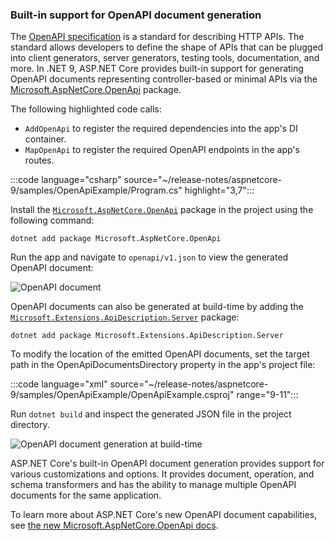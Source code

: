 ### Built-in support for OpenAPI document generation

The [OpenAPI specification](https://www.openapis.org/) is a standard for describing HTTP APIs. The standard allows developers to define the shape of APIs that can be plugged into client generators, server generators, testing tools, documentation, and more. In .NET 9, ASP.NET Core provides built-in support for generating OpenAPI documents representing controller-based or minimal APIs via the [Microsoft.AspNetCore.OpenApi](https://nuget.org/packages/Microsoft.AspNetCore.OpenApi) package.

The following highlighted code calls:

* `AddOpenApi` to register the required dependencies into the app's DI container.
* `MapOpenApi` to register the required OpenAPI endpoints in the app's routes.

:::code language="csharp" source="~/release-notes/aspnetcore-9/samples/OpenApiExample/Program.cs" highlight="3,7":::

Install the [`Microsoft.AspNetCore.OpenApi`](https://www.nuget.org/packages/Microsoft.AspNetCore.OpenApi) package in the project using the following command:

```dotnetcli
dotnet add package Microsoft.AspNetCore.OpenApi
```

Run the app and navigate to `openapi/v1.json` to view the generated OpenAPI document:

![OpenAPI document](~/release-notes/aspnetcore-9/_static/OpenApiDoc.png)

OpenAPI documents can also be generated at build-time by adding the [`Microsoft.Extensions.ApiDescription.Server`](https://www.nuget.org/packages/Microsoft.Extensions.ApiDescription.Server) package:

```dotnetcli
dotnet add package Microsoft.Extensions.ApiDescription.Server
```

To modify the location of the emitted OpenAPI documents, set the target path in the OpenApiDocumentsDirectory property in the app's project file:

:::code language="xml" source="~/release-notes/aspnetcore-9/samples/OpenApiExample/OpenApiExample.csproj" range="9-11":::

Run `dotnet build` and inspect the generated JSON file in the project directory.

![OpenAPI document generation at build-time](~/release-notes/aspnetcore-9/_static/openapidoc2.png)

ASP.NET Core's built-in OpenAPI document generation provides support for various customizations and options. It provides document, operation, and schema transformers and has the ability to manage multiple OpenAPI documents for the same application.

To learn more about ASP.NET Core's new OpenAPI document capabilities, see [the new Microsoft.AspNetCore.OpenApi docs](https://aka.ms/aspnet/openapi).

